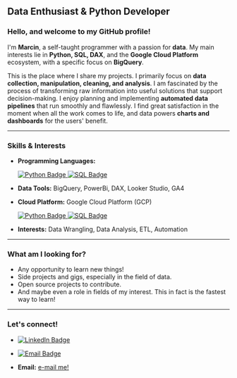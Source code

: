 ## **Data Enthusiast & Python Developer**

### Hello, and welcome to my GitHub profile!

I'm **Marcin**, a self-taught programmer with a passion for **data**. My main interests lie in **Python, SQL, DAX**, and the **Google Cloud Platform** ecosystem, with a specific focus on **BigQuery**.

This is the place where I share my projects. I primarily focus on **data collection, manipulation, cleaning, and analysis**. I am fascinated by the process of transforming raw information into useful solutions that support decision-making. I enjoy planning and implementing **automated data pipelines** that run smoothly and flawlessly. I find great satisfaction in the moment when all the work comes to life, and data powers **charts and dashboards** for the users' benefit.

---
### Skills & Interests
* **Programming Languages:**
  <p align="left">
  <a href="https://www.python.org/" target="_blank">
    <img src="https://img.shields.io/badge/Python-3776AB?style=for-the-badge&logo=python&logoColor=white" alt="Python Badge">
  </a>
  <a href="https://sqlite.org/" target="_blank">
    <img src="https://img.shields.io/badge/SQL-4479A1?style=for-the-badge&logo=sqlite&logoColor=white" alt="SQL Badge">
  </a>
  </p>

* **Data Tools:** BigQuery, PowerBi, DAX, Looker Studio, GA4
* **Cloud Platform:** Google Cloud Platform (GCP)
  <p align="left">
  <a href="https://www.python.org/" target="_blank">
    <img src="https://img.shields.io/badge/Python-3776AB?style=for-the-badge&logo=python&logoColor=white" alt="Python Badge">
  </a>
  <a href="https://sqlite.org/" target="_blank">
    <img src="https://img.shields.io/badge/SQL-4479A1?style=for-the-badge&logo=sqlite&logoColor=white" alt="SQL Badge">
  </a>
  </p>
  
* **Interests:** Data Wrangling, Data Analysis, ETL, Automation

---
### What am I looking for?
* Any opportunity to learn new things!
* Side projects and gigs, especially in the field of data.
* Open source projects to contribute.
* And maybe even a role in fields of my interest. This in fact is the fastest way to learn!

---
### Let's connect!
* <a href="https://www.linkedin.com/in/marcin-borowski-a77ba4158/">
  <img src="https://img.shields.io/badge/LinkedIn-0077B5?style=for-the-badge&logo=linkedin&logoColor=white" alt="LinkedIn Badge">
</a>

* <p align="left">
  <a href="mailto:marcin.borowski84@gmail.com">
    <img src="https://img.shields.io/badge/Email-0077B5?style=for-the-badge&logo=email&logoColor=white" alt="Email Badge">
  </a>
  </p>

* **Email:** [e-mail me!](mailto:marcin.borowski84@gmail.com)

<!---
MrSz-84/MrSz-84 is a ✨ special ✨ repository because its `README.md` (this file) appears on your GitHub profile.
You can click the Preview link to take a look at your changes.
--->
